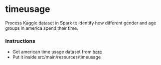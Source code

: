 # timeusage
Process Kaggle dataset in Spark to identify how different gender and age groups in america spend their time.

### Instructions
- Get american time usage dataset from [here](https://www.kaggle.com/bls/american-time-use-survey)
- Put it inside src/main/resources/timeusage
